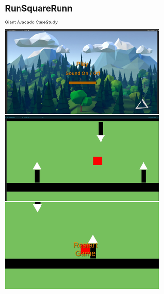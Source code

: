 # RunSquareRunn
Giant Avacado CaseStudy

![](https://github.com/bbatus/RunSquareRunn/blob/master/Packages/Images/Ekran%20g%C3%B6r%C3%BCnt%C3%BCs%C3%BC%202023-08-12%20213338.jpeg)
![](https://github.com/bbatus/RunSquareRunn/blob/master/Packages/Images/Ekran%20g%C3%B6r%C3%BCnt%C3%BCs%C3%BC%202023-08-12%20213528.jpeg)
![](https://github.com/bbatus/RunSquareRunn/blob/master/Packages/Images/Ekran%20g%C3%B6r%C3%BCnt%C3%BCs%C3%BC%202023-08-12%20213605.jpeg)
